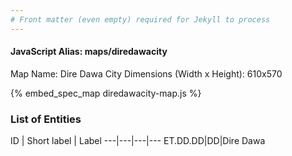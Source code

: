 ```yaml
---
# Front matter (even empty) required for Jekyll to process
---
```


#### JavaScript Alias: maps/diredawacity

Map Name: Dire Dawa City
Dimensions (Width x Height): 610x570



{% embed_spec_map diredawacity-map.js %}

### List of Entities

ID | Short label | Label
---|---|---|---
ET.DD.DD|DD|Dire Dawa